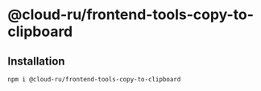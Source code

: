 # @cloud-ru/frontend-tools-copy-to-clipboard

## Installation
`npm i @cloud-ru/frontend-tools-copy-to-clipboard`
